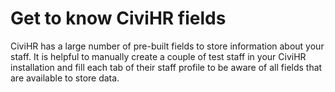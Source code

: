 Get to know CiviHR fields
==========

CiviHR has a large number of pre-built fields to store information about your staff. It is helpful to manually create a couple of test staff in your CiviHR installation and fill each tab of their staff profile to be aware of all fields that are available to store data. 